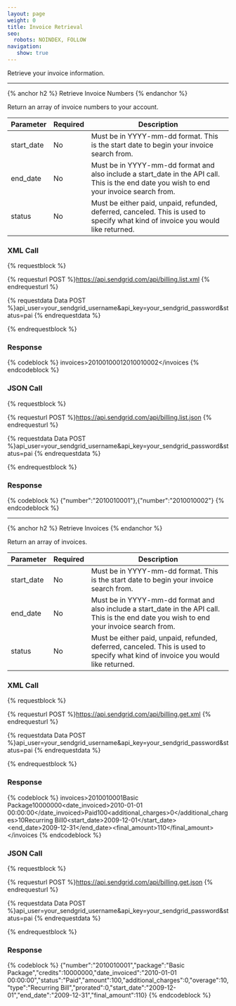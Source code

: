 ```yaml
---
layout: page
weight: 0
title: Invoice Retrieval
seo:
  robots: NOINDEX, FOLLOW
navigation:
   show: true
---
```


Retrieve your invoice information.

* * * * *

{% anchor h2 %}
Retrieve Invoice Numbers 
{% endanchor %}

Return an array of invoice numbers to your account.

<table class="table table-bordered table-striped">
   <thead>
      <tr>
         <th>Parameter</th>
         <th>Required</th>
         <th>Description</th>
      </tr>
   </thead>
   <tbody>
      <tr>
         <td>start_date</td>
         <td>No</td>
         <td>Must be in YYYY-mm-dd format. This is the start date to begin your invoice search from.</td>
      </tr>
      <tr>
         <td>end_date</td>
         <td>No</td>
         <td>Must be in YYYY-mm-dd format and also include a start_date in the API call. This is the end date you wish to end your invoice search from.</td>
      </tr>
      <tr>
         <td>status</td>
         <td>No</td>
         <td>Must be either paid, unpaid, refunded, deferred, canceled. This is used to specify what kind of invoice you would like returned.</td>
      </tr>
   </tbody>
</table>

### XML Call

{% requestblock %}

  {% requesturl POST %}https://api.sendgrid.com/api/billing.list.xml
  {% endrequesturl %}

  {% requestdata Data POST %}api_user=your_sendgrid_username&api_key=your_sendgrid_password&status=pai
  {% endrequestdata %}

{% endrequestblock %}

### Response

{% codeblock %}
invoices><invoice><number>2010010001</number></invoice><invoice><number>2010010002</number></invoice></invoices
{% endcodeblock %}
<h3>JSON Call</h3>
      
{% requestblock %}
        
  {% requesturl POST %}https://api.sendgrid.com/api/billing.list.json
  {% endrequesturl %}
        
  {% requestdata Data POST %}api_user=your_sendgrid_username&amp;api_key=your_sendgrid_password&amp;status=pai
  {% endrequestdata %}
      
{% endrequestblock %}

<h3>Response</h3>
{% codeblock %}
{"number":"2010010001"},{"number":"2010010002"}
{% endcodeblock %}

* * * * *

{% anchor h2 %}
Retrieve Invoices 
{% endanchor %}

Return an array of invoices.

<table class="table table-bordered table-striped">
   <thead>
      <tr>
         <th>Parameter</th>
         <th>Required</th>
         <th>Description</th>
      </tr>
   </thead>
   <tbody>
      <tr>
         <td>start_date</td>
         <td>No</td>
         <td>Must be in YYYY-mm-dd format. This is the start date to begin your invoice search from.</td>
      </tr>
      <tr>
         <td>end_date</td>
         <td>No</td>
         <td>Must be in YYYY-mm-dd format and also include a start_date in the API call. This is the end date you wish to end your invoice search from.</td>
      </tr>
      <tr>
         <td>status</td>
         <td>No</td>
         <td>Must be either paid, unpaid, refunded, deferred, canceled. This is used to specify what kind of invoice you would like returned.</td>
      </tr>
   </tbody>
</table>

### XML Call

{% requestblock %}

  {% requesturl POST %}https://api.sendgrid.com/api/billing.get.xml
  {% endrequesturl %}

  {% requestdata Data POST %}api_user=your_sendgrid_username&api_key=your_sendgrid_password&status=pai
  {% endrequestdata %}

{% endrequestblock %}

### Response

{% codeblock %}
invoices><invoice><number>2010010001</number><package>Basic Package</package><credits>10000000</credits><date_invoiced>2010-01-01 00:00:00</date_invoiced><status>Paid</status><amount>100</amount><additional_charges>0</additional_charges><overage>10</overage><type>Recurring Bill</type><prorated>0</prorated><start_date>2009-12-01</start_date><end_date>2009-12-31</end_date><final_amount>110</final_amount></invoice></invoices
{% endcodeblock %}
<h3>JSON Call</h3>
      
{% requestblock %}
        
  {% requesturl POST %}https://api.sendgrid.com/api/billing.get.json
  {% endrequesturl %}
        
  {% requestdata Data POST %}api_user=your_sendgrid_username&amp;api_key=your_sendgrid_password&amp;status=pai
  {% endrequestdata %}
      
{% endrequestblock %}

<h3>Response</h3>
{% codeblock %}
{"number":"2010010001","package":"Basic Package","credits":10000000,"date_invoiced":"2010-01-01 00:00:00","status":"Paid","amount":100,"additional_charges":0,"overage":10,"type":"Recurring Bill","prorated":0,"start_date":"2009-12-01","end_date":"2009-12-31","final_amount":110}
{% endcodeblock %}
